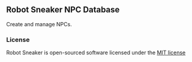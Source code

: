 ## Robot Sneaker NPC Database

Create and manage NPCs.

### License

Robot Sneaker is open-sourced software licensed under the [MIT license](http://opensource.org/licenses/MIT)
